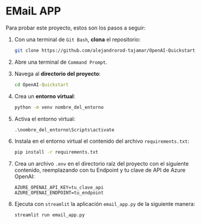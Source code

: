 # EMaiL APP

Para probar este proyecto, estos son los pasos a seguir:

1. Con una terminal de `Git Bash`, **clona** el repositorio:
   
   ```bash
   git clone https://github.com/alejandrorod-tajamar/OpenAI-Quickstart.git
   ```
   
2. Abre una terminal de `Command Prompt`.
   
3. Navega al **directorio del proyecto**:
   
   ```cmd
   cd OpenAI-Quickstart
   ```

4. Crea un **entorno virtual**:

   ```cmd
   python -m venv nombre_del_entorno
   ```

5. Activa el entorno virtual:

   ```cmd
   .\nombre_del_entorno\Scripts\activate
   ```

6. Instala en el entorno virtual el contenido del archivo `requirements.txt`:

   ```cmd
   pip install -r requirements.txt
   ```

7. Crea un archivo `.env` en el directorio raíz del proyecto con el siguiente contenido, reemplazando con tu Endpoint y tu clave de API de Azure OpenAI:

   ```.env
   AZURE_OPENAI_API_KEY=tu_clave_api
   AZURE_OPENAI_ENDPOINT=tu_endpoint
   ```

8. Ejecuta con `streamlit` la aplicación `email_app.py` de la siguiente manera:

   ```cmd
   streamlit run email_app.py
   ```

